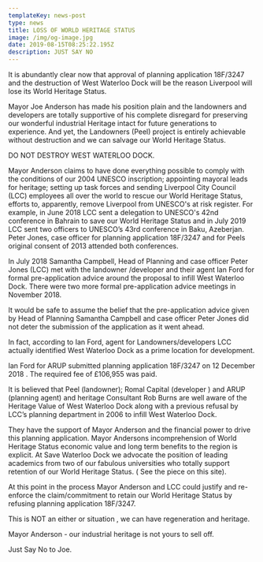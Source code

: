 ```yaml
---
templateKey: news-post
type: news
title: LOSS OF WORLD HERITAGE STATUS
image: /img/og-image.jpg
date: 2019-08-15T08:25:22.195Z
description: JUST SAY NO
---
```

It is abundantly clear now that approval of planning application 18F/3247 and the destruction of West Waterloo Dock will be the reason Liverpool will lose its World Heritage Status.

Mayor Joe Anderson has made his position plain and the landowners and developers are totally supportive of his complete disregard for preserving our wonderful industrial Heritage intact for future generations to experience. And yet, the Landowners (Peel) project is entirely  achievable without destruction and we can salvage our World Heritage Status.

DO NOT DESTROY WEST WATERLOO DOCK.

Mayor Anderson claims to have done everything possible to comply with the conditions of our 2004 UNESCO inscription;  appointing mayoral leads for heritage; setting up task forces and sending Liverpool City Council (LCC) employees all over the world to rescue our World Heritage Status, efforts to, apparently, remove Liverpool from UNESCO's at risk register. For example, in June 2018 LCC sent a delegation to UNESCO's 42nd conference in Bahrain  to save our World Heritage Status and in  July 2019 LCC sent two officers to UNESCO’s 43rd conference in Baku, Azeberjan. Peter Jones, case officer for planning application 18F/3247  and for Peels original consent of  2013 attended both conferences.

In July 2018 Samantha Campbell, Head of Planning  and case officer Peter Jones (LCC)  met with the landowner /developer and  their agent  Ian Ford  for formal pre-application advice around the proposal to infill West Waterloo Dock. There were two more formal pre-application advice meetings in November 2018.

It would be safe to assume the belief that the pre-application advice given by Head of Planning Samantha Campbell and case officer Peter Jones did not deter the submission of the application as it went ahead.

In fact, according to Ian Ford, agent for Landowners/developers LCC actually identified West Waterloo Dock as a prime location for development.

Ian Ford for ARUP submitted planning application 18F/3247 on 12 December  2018 . The required fee of £106,955 was paid.

It is believed that Peel (landowner); Romal Capital (developer ) and ARUP (planning agent) and heritage Consultant Rob Burns are well aware of the Heritage Value of West Waterloo Dock along with a previous refusal by LCC’s planning department in 2006 to infill West Waterloo Dock.

They have the support of Mayor Anderson and the financial power to drive this planning application. Mayor Andersons incomprehension of World Heritage Status economic value and long term benefits to the region is explicit.  At Save Waterloo Dock  we advocate the position of leading academics from two of our fabulous universities who totally support retention of our World Heritage Status. ( See the piece on this site).

At this point in the process Mayor Anderson and LCC could justify and re-enforce the claim/commitment to retain our World Heritage Status by refusing planning application 18F/3247.

This is NOT an either or situation , we can have regeneration and heritage.

  Mayor Anderson - our industrial heritage is not yours to sell off.

 Just Say No to Joe.
